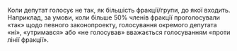 Коли депутат голосує не так, як більшість фракції/групи, до якої входить. Наприклад, за умови, коли 
більше 50% членів фракції  проголосували «так» щодо певного законопроекту, голосування окремого депутата «ні», 
«утримався» або «не голосував» вважається голосуванням «проти лінії фракції».
